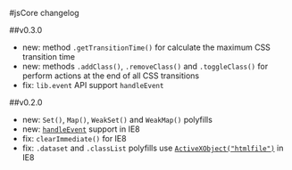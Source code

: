 #jsCore changelog

##v0.3.0

 - new: method `.getTransitionTime()` for calculate the maximum CSS transition time
 - new: methods `.addClass()`, `.removeClass()` and `.toggleClass()` for perform actions at the end of all CSS transitions
 - fix: `lib.event` API support `handleEvent`

##v0.2.0

- new: `Set()`, `Map()`, `WeakSet()` and `WeakMap()` polyfills
- new: [`handleEvent`](https://github.com/Octane/jsCore/issues/1) support in IE8
- fix: `clearImmediate()` for IE8
- fix: `.dataset` and `.classList` polyfills use [`ActiveXObject("htmlfile")`](https://github.com/es-shims/es5-shim/issues/152) in IE8
